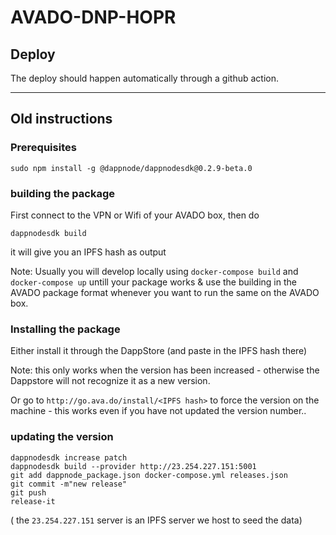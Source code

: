 # AVADO-DNP-HOPR

## Deploy

The deploy should happen automatically through a github action.

---

## Old instructions

### Prerequisites

`sudo npm install -g @dappnode/dappnodesdk@0.2.9-beta.0`

### building the package

First connect to the VPN or Wifi of your AVADO box, then do

`dappnodesdk build`

it will give you an IPFS hash as output

Note: Usually you will develop locally using `docker-compose build` and `docker-compose up` untill your package works & use the building in the AVADO package format whenever you want to run the same on the AVADO box.


### Installing the package

Either install it through the DappStore (and paste in the IPFS hash there)

Note: this only works when the version has been increased - otherwise the Dappstore will not recognize it as a new version.


Or go to `http://go.ava.do/install/<IPFS hash>` to force the version on the machine - this works even if you have not updated the version number..


### updating the version 

```
dappnodesdk increase patch
dappnodesdk build --provider http://23.254.227.151:5001 
git add dappnode_package.json docker-compose.yml releases.json
git commit -m"new release"
git push
release-it
```

( the `23.254.227.151` server is an IPFS server we host to seed the data)

